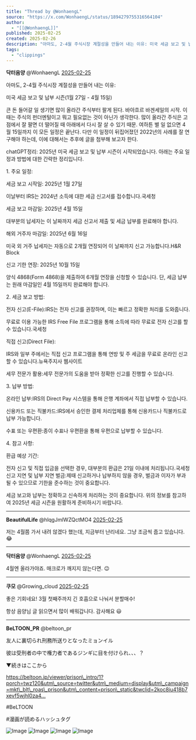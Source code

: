 ```yaml
---
title: "Thread by @WonhaengL"
source: "https://x.com/WonhaengL/status/1894279755316564104"
author:
  - "[[@WonhaengL]]"
published: 2025-02-25
created: 2025-02-26
description: "아마도, 2-4월 주식시장 계절성을 만들어 내는 이유: 미국 세금 보고 및 납부 시즌(1월 27일 - 4월 15일) 큰 돈 들어갈 일 생기면 많이 올라간 주식부터 팔게 된다. 바아흐르 바겐세일의 시작. 이 때는 주식의 펀더멘털이고 뭐고 필요없는 것이"
tags:
  - "clippings"
---
```

**닥터음양** @WonhaengL [2025-02-25](https://x.com/WonhaengL/status/1894279755316564104)

아마도, 2-4월 주식시장 계절성을 만들어 내는 이유:

미국 세금 보고 및 납부 시즌(1월 27일 - 4월 15일)

큰 돈 들어갈 일 생기면 많이 올라간 주식부터 팔게 된다. 바아흐르 바겐세일의 시작. 이 때는 주식의 펀더멘털이고 뭐고 필요없는 것이 아닌가 생각한다. 많이 올라간 주식은 고점에서 잘 팔면 더 떨어질 때 아래에서 다시 잘 살 수 있기 때문. 여하튼 별 일 없으면 4월 15일까지 이 모든 일정은 끝난다. 다만 이 일정이 뒤집어졌던 2022년의 사례를 잘 연구해야 하는데, 이에 대해서는 추후에 글을 첨부해 보고자 한다.

chatGPT정리: 2025년 미국 세금 보고 및 납부 시즌이 시작되었습니다. 아래는 주요 일정과 방법에 대한 간략한 정리입니다.

1\. 주요 일정:

세금 보고 시작일: 2025년 1월 27일

이날부터 IRS는 2024년 소득에 대한 세금 신고서를 접수합니다.국세청

세금 보고 마감일: 2025년 4월 15일

대부분의 납세자는 이 날짜까지 세금 신고서 제출 및 세금 납부를 완료해야 합니다.

해외 거주자 마감일: 2025년 6월 16일

미국 외 거주 납세자는 자동으로 2개월 연장되어 이 날짜까지 신고 가능합니다.H&R Block

신고 기한 연장: 2025년 10월 15일

양식 4868(Form 4868)을 제출하여 6개월 연장을 신청할 수 있습니다. 단, 세금 납부는 원래 마감일인 4월 15일까지 완료해야 합니다.

2\. 세금 보고 방법:

전자 신고(E-File):IRS는 전자 신고를 권장하며, 이는 빠르고 정확한 처리를 도와줍니다.

무료로 이용 가능한 IRS Free File 프로그램을 통해 소득에 따라 무료로 전자 신고를 할 수 있습니다.국세청

직접 신고(Direct File):

IRS와 일부 주에서는 직접 신고 프로그램을 통해 연방 및 주 세금을 무료로 온라인 신고할 수 있습니다.뉴욕주지사 웹사이트

세무 전문가 활용:세무 전문가의 도움을 받아 정확한 신고를 진행할 수 있습니다.

3\. 납부 방법:

온라인 납부:IRS의 Direct Pay 시스템을 통해 은행 계좌에서 직접 납부할 수 있습니다.

신용카드 또는 직불카드:IRS에서 승인한 결제 처리업체를 통해 신용카드나 직불카드로 납부 가능합니다.

수표 또는 우편환:종이 수표나 우편환을 통해 우편으로 납부할 수 있습니다.

4\. 참고 사항:

환급 예상 기간:

전자 신고 및 직접 입금을 선택한 경우, 대부분의 환급은 21일 이내에 처리됩니다.국세청 신고 지연 및 납부 지연 벌금:제때 신고하거나 납부하지 않을 경우, 벌금과 이자가 부과될 수 있으므로 기한을 준수하는 것이 중요합니다.

세금 보고와 납부는 정확하고 신속하게 처리하는 것이 중요합니다. 위의 정보를 참고하여 2025년 세금 시즌을 원활하게 준비하시기 바랍니다.

---

**BeautifulLife** @hlqgJmlWZQctMO4 [2025-02-25](https://x.com/hlqgJmlWZQctMO4/status/1894280336047313185)

저는 4월쯤 가서 내려 않겠다 했는데, 지금부터 난리네요. 그냥 조금씩 줍고 있습니다. 😂

---

**닥터음양** @WonhaengL [2025-02-25](https://x.com/WonhaengL/status/1894292692391399890)

4월엔 올라가야죠. 매크로가 깨지지 않는다면. 😉

---

**쿠모** @Growing\_cloud [2025-02-25](https://x.com/Growing_cloud/status/1894413457870749786)

좋은 기회네요! 3월 첫째주까지 긴 호흡으로 나눠서 분할매수!

항상 음양님 글 읽으면서 많이 배워갑니다. 감사해요 😃

---

**BeLTOON\_PR** @beltoon\_pr

友人に裏切られ刑務所送りとなったミョンイル

彼は受刑者の中で権力者であるジンギに目を付けられ、、、？

▼続きはここから

https://beltoon.jp/viewer/prison\_intro/1?porch=twz120&utm\_source=twitter&utm\_medium=display&utm\_campaign=mkt\_blt\_roas\_prison&utm\_content=prison\_static&twclid=2koc8iu418b7xevf5wjhl0za4…

#BeLTOON

#漫画が読めるハッシュタグ

![Image](https://pbs.twimg.com/media/GjJo8gCasAALQDr?format=jpg&name=large) ![Image](https://pbs.twimg.com/media/GjJo9NrbEAAHiOD?format=jpg&name=large) ![Image](https://pbs.twimg.com/media/GjJo94RbIAE2CTC?format=jpg&name=large) ![Image](https://pbs.twimg.com/media/GjJo-j0bIAIm_0Z?format=jpg&name=large)